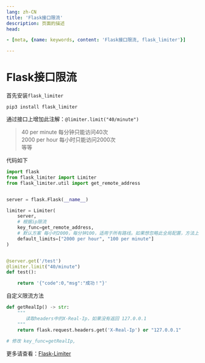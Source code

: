 ```yaml
---
lang: zh-CN  
title: 'Flask接口限流'  
description: 页面的描述  
head:

- [meta, {name: keywords, content: 'Flask接口限流, flask_limiter'}]

---
```


# Flask接口限流

首先安装`flask_limiter`

```shell
pip3 install flask_limiter
```

通过接口上增加此注解：`@limiter.limit("40/minute")`

> 40 per minute 每分钟只能访问40次  
> 2000 per hour 每小时只能访问2000次  
> 等等

代码如下

```python
import flask
from flask_limiter import Limiter
from flask_limiter.util import get_remote_address


server = flask.Flask(__name__)

limiter = Limiter(
    server,
    # 根据ip限流
    key_func=get_remote_address,
    # 默认方案 每小时2000，每分钟100，适用于所有路线。如果想忽略此全局配置，方法上增加此注解@limiter.exempt 
    default_limits=["2000 per hour", "100 per minute"]
)


@server.get('/test')
@limiter.limit("40/minute")
def test():

    return '{"code":0,"msg":"成功！"}'
```

自定义限流方法

```python
def getRealIp() -> str:
    """
       读取headers中的X-Real-Ip，如果没有返回 127.0.0.1
    """
    return flask.request.headers.get('X-Real-Ip') or "127.0.0.1"
    
# 修改 key_func=getRealIp,    
```

更多请查看：[Flask-Limiter](https://blog.csdn.net/suiyuejian/article/details/117930250)

<Comment></Comment>
